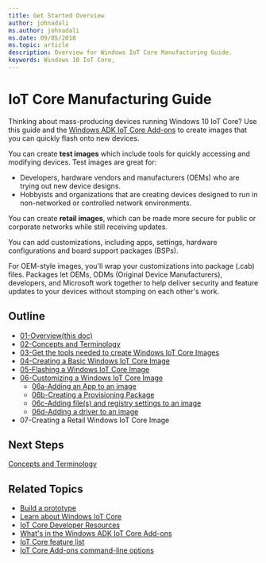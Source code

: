 ```yaml
--- 
title: Get Started Overview
author: johnadali
ms.author: johnadali
ms.date: 09/05/2018 
ms.topic: article 
description: Overview for Windows IoT Core Manufacturing Guide.
keywords: Windows 10 IoT Core, 
--- 
```


# IoT Core Manufacturing Guide

Thinking about mass-producing devices running Windows 10 IoT Core? Use this guide and the [Windows ADK IoT Core Add-ons](https://docs.microsoft.com/en-us/windows-hardware/manufacture/iot/iot-core-adk-addons) to create images that you can quickly flash onto new devices.

You can create **test images** which include tools for quickly accessing and modifying devices. Test images are great for:

* Developers, hardware vendors and manufacturers (OEMs) who are trying out new device designs.
* Hobbyists and organizations that are creating devices designed to run in non-networked or controlled network environments.

You can create **retail images**, which can be made more secure for public or corporate networks while still receiving updates.

You can add customizations, including apps, settings, hardware configurations and board support packages (BSPs).

For OEM-style images, you'll wrap your customizations into package (.cab) files. Packages let OEMs, ODMs (Original Device Manufacturers), developers, and Microsoft work together to help deliver security and feature updates to your devices without stomping on each other's work.

## Outline
* [01-Overview(this doc)](01-Overview.md)
* [02-Concepts and Terminology](02-ConceptsTerminology.md)
* [03-Get the tools needed to create Windows IoT Core Images](03-ToolsNeeded.md)
* [04-Creating a Basic Windows IoT Core Image](04-CreateBasicImage.md)
* [05-Flashing a Windows IoT Core Image](05-FlashingImage.md)
* [06-Customizing a Windows IoT Core Image](06-CustomizeImageOverview.md)
    * [06a-Adding an App to an image](06a-AddingApps.md)
    * [06b-Creating a Provisioning Package](06b-CreateProvisioningPackage.md)
    * [06c-Adding file(s) and registry settings to an image](06c-AddFileRegistrySettings.md)
    * [06d-Adding a driver to an image](06d-AddingDrivers.md)
* 07-Creating a Retail Windows IoT Core Image


## Next Steps
[Concepts and Terminology](02-ConceptsTerminology.md)

## Related Topics

* [Build a prototype](../GetStarted.md)
* [Learn about Windows IoT Core](https://developer.microsoft.com/en-us/windows/iotcore)
* [IoT Core Developer Resources](https://developer.microsoft.com/en-us/windows/iot)
* [What's in the Windows ADK IoT Core Add-ons](https://docs.microsoft.com/en-us/windows-hardware/manufacture/iot/iot-core-adk-addons)
* [IoT Core feature list](https://docs.microsoft.com/en-us/windows-hardware/manufacture/iot/iot-core-feature-list)
* [IoT Core Add-ons command-line options](https://docs.microsoft.com/en-us/windows-hardware/manufacture/iot/iot-core-adk-addons-command-line-options)
